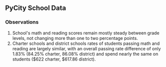 ## PyCity School Data

### Observations
1. School's math and reading scores remain mostly steady between grade levels, not changing more than one to two percentage points. 
2. Charter schools and district schools rates of students passing math and reading are largely similar, with an overall passing rate difference of only 1.83% (84.25% charter, 86.08% district) and spend nearly the same on students ($622 charter, $617.86 district).  
